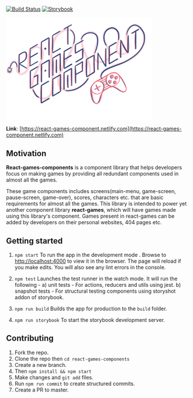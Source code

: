 [![Build Status](https://travis-ci.org/PaliwalSparsh/react-games-component.svg?branch=master)](https://travis-ci.org/PaliwalSparsh/react-games-component)
[![Storybook](https://github.com/storybooks/brand/blob/master/badge/badge-storybook.svg)](https://react-games-component.netlify.com)

<img src="./public/react-games.png" alt="drawing" width="400"/>

**Link**: [https://react-games-component.netlify.com](https://react-games-component.netlify.com)

## Motivation

**React-games-components** is a component library that helps developers focus on making games by providing all redundant components used in almost all the games.

These game components includes screens(main-menu, game-screen, pause-screen, game-over), scores, characters etc. that are basic requirements for almost all the games. This library is intended to power yet another component library **react-games**, which will have games made using this library's component. Games present in react-games can be added by developers on their personal websites, 404 pages etc.

## Getting started

1.  `npm start` To run the app in the development mode . Browse to [http://localhost:4000](http://localhost:4000) to view it in the browser. The page will reload if you make edits. You will also see any lint errors in the console.

2.  `npm test` Launches the test runner in the watch mode. It will run the following -
    a) unit tests - For actions, reducers and utils using jest.
    b) snapshot tests - For structural testing components using storyshot addon of storybook.

3.  `npm run build` Builds the app for production to the `build` folder.

4.  `npm run storybook` To start the storybook development server.

## Contributing

1. Fork the repo.
2. Clone the repo then `cd react-games-components`
3. Create a new branch.
4. Then `npm install && npm start`
5. Make changes and `git add` files.
6. Run `npm run commit` to create structured commits.
7. Create a PR to master.
